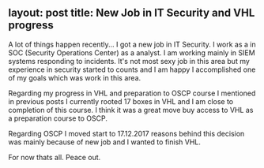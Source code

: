 layout: post
title: New Job in IT Security and VHL progress
---

A lot of things happen recently... I got a new job in IT Security. I work as a in SOC (Security Operations Center) as a analyst. I am working mainly in SIEM systems responding to incidents. It's not most sexy job in this area but my experience in security started to counts and I am happy I accomplished one of my goals which was work in this area.

Regarding my progress in VHL and preparation to OSCP course I mentioned in previous posts I currently rooted 17 boxes in VHL and I am close to completion of this course. I think it was a great move buy access to VHL as a preparation course to OSCP. 

Regarding OSCP I moved start to 17.12.2017 reasons behind this decision was mainly because of new job and I wanted to finish VHL.

For now thats all. Peace out.
